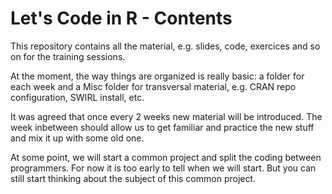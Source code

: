 # Let's Code in R - Contents
This repository contains all the material, e.g. slides, code, exercices and so on for the training sessions.

At the moment, the way things are organized is really basic: a folder for each week and a Misc folder for transversal material, e.g. CRAN repo configuration, SWIRL install, etc.

It was agreed that once every 2 weeks new material will be introduced. The week inbetween should allow us to get familiar and practice the new stuff and mix it up with some old one.

At some point, we will start a common project and split the coding between programmers. For now it is too early to tell when we will start. But you can still start thinking about the subject of this common project.
